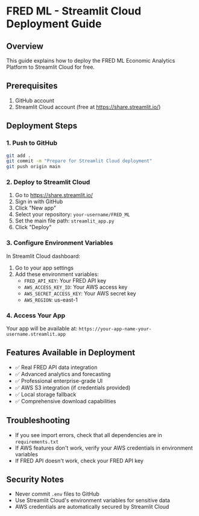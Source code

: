 # FRED ML - Streamlit Cloud Deployment Guide

## Overview
This guide explains how to deploy the FRED ML Economic Analytics Platform to Streamlit Cloud for free.

## Prerequisites
1. GitHub account
2. Streamlit Cloud account (free at https://share.streamlit.io/)

## Deployment Steps

### 1. Push to GitHub
```bash
git add .
git commit -m "Prepare for Streamlit Cloud deployment"
git push origin main
```

### 2. Deploy to Streamlit Cloud
1. Go to https://share.streamlit.io/
2. Sign in with GitHub
3. Click "New app"
4. Select your repository: `your-username/FRED_ML`
5. Set the main file path: `streamlit_app.py`
6. Click "Deploy"

### 3. Configure Environment Variables
In Streamlit Cloud dashboard:
1. Go to your app settings
2. Add these environment variables:
   - `FRED_API_KEY`: Your FRED API key
   - `AWS_ACCESS_KEY_ID`: Your AWS access key
   - `AWS_SECRET_ACCESS_KEY`: Your AWS secret key
   - `AWS_REGION`: us-east-1

### 4. Access Your App
Your app will be available at: `https://your-app-name-your-username.streamlit.app`

## Features Available in Deployment
- ✅ Real FRED API data integration
- ✅ Advanced analytics and forecasting
- ✅ Professional enterprise-grade UI
- ✅ AWS S3 integration (if credentials provided)
- ✅ Local storage fallback
- ✅ Comprehensive download capabilities

## Troubleshooting
- If you see import errors, check that all dependencies are in `requirements.txt`
- If AWS features don't work, verify your AWS credentials in environment variables
- If FRED API doesn't work, check your FRED API key

## Security Notes
- Never commit `.env` files to GitHub
- Use Streamlit Cloud's environment variables for sensitive data
- AWS credentials are automatically secured by Streamlit Cloud 